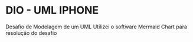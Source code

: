 # DIO - UML IPHONE
Desafio de Modelagem de um UML
Utilizei o software Mermaid Chart para resolução do desafio
